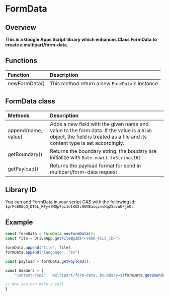 # FormData

## Overview

**This is a Google Apps Script library which enhances Class FormData to create a multipart/form-data.**


## Functions

| Function                                | Description                                                                                                                                                                                                                                                                                                                                               |
| :------------------------------------ | :-------------------------------------------------------------------------------------------------------------------------------------------------------------------------------------------------------------------------------------------------------------------------------------------------------------------------------------------------------- |
| newFormData()          | This method return a new `FormData`'s instance |

## FormData class

| Methods                                | Description                                                                                                                                                                                                                                                                                                                                               |
| :------------------------------------ | :-------------------------------------------------------------------------------------------------------------------------------------------------------------------------------------------------------------------------------------------------------------------------------------------------------------------------------------------------------- |
| append(name, value)        | Adds a new field with the given name and value to the form data. If the value is a `Blob` object, the field is treated as a file and its content type is set accordingly.
| getBoundary() | Returns the boundary string. the boudary are initialize with `Date.now().toString(16)`
| getPayload() | Returns the payload format for send in multipart/form-data request |


## Library ID
You can add FormData in your script GAS with the following id: `1prPsBOOqOjDT5L_RFyv7MQp7pz1e1KU2c9UN8aoqzvvHqZSavuUFjeOc`


## Example

```js
const formData = FormData.newFormData();
const file = DriveApp.getFileById("<YOUR_FILE_ID>")

formData.append("file", file)
formData.append("language", "en")

const payload = formData.getPayload();

const headers = {
    "Content-Type": `multipart/form-data; boundary=${formData.getBoundary()}`

// Now you can make a call
}
```
